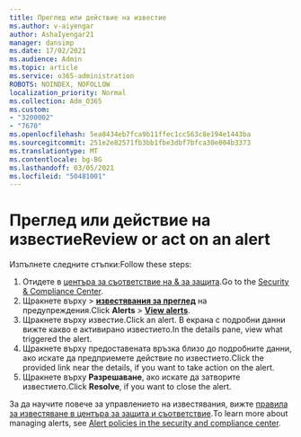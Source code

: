 ```yaml
---
title: Преглед или действие на известие
ms.author: v-aiyengar
author: AshaIyengar21
manager: dansimp
ms.date: 17/02/2021
ms.audience: Admin
ms.topic: article
ms.service: o365-administration
ROBOTS: NOINDEX, NOFOLLOW
localization_priority: Normal
ms.collection: Adm_O365
ms.custom:
- "3200002"
- "7670"
ms.openlocfilehash: 5ea8434eb7fca9b11ffec1cc563c8e194e1443ba
ms.sourcegitcommit: 251e2e82571fb3bb1fbe3dbf7bfca30e004b3373
ms.translationtype: MT
ms.contentlocale: bg-BG
ms.lasthandoff: 03/05/2021
ms.locfileid: "50481001"
---
```

# <a name="review-or-act-on-an-alert"></a><span data-ttu-id="45410-102">Преглед или действие на известие</span><span class="sxs-lookup"><span data-stu-id="45410-102">Review or act on an alert</span></span>

<span data-ttu-id="45410-103">Изпълнете следните стъпки:</span><span class="sxs-lookup"><span data-stu-id="45410-103">Follow these steps:</span></span>

1. <span data-ttu-id="45410-104">Отидете в [центъра за съответствие на & за защита](https://go.microsoft.com/fwlink/p/?linkid=2077143).</span><span class="sxs-lookup"><span data-stu-id="45410-104">Go to the [Security & Compliance Center](https://go.microsoft.com/fwlink/p/?linkid=2077143).</span></span>
1. <span data-ttu-id="45410-105">Щракнете върху  >  **[известявания за преглед](https://go.microsoft.com/fwlink/?linkid=2103301)** на предупреждения.</span><span class="sxs-lookup"><span data-stu-id="45410-105">Click **Alerts** > **[View alerts](https://go.microsoft.com/fwlink/?linkid=2103301)**.</span></span>
1. <span data-ttu-id="45410-106">Щракнете върху известие.</span><span class="sxs-lookup"><span data-stu-id="45410-106">Click an alert.</span></span> <span data-ttu-id="45410-107">В екрана с подробни данни вижте какво е активирано известието.</span><span class="sxs-lookup"><span data-stu-id="45410-107">In the details pane, view what triggered the alert.</span></span>
1. <span data-ttu-id="45410-108">Щракнете върху предоставената връзка близо до подробните данни, ако искате да предприемете действие по известието.</span><span class="sxs-lookup"><span data-stu-id="45410-108">Click the provided link near the details, if you want to take action on the alert.</span></span>
1. <span data-ttu-id="45410-109">Щракнете върху **Разрешаване**, ако искате да затворите известието.</span><span class="sxs-lookup"><span data-stu-id="45410-109">Click **Resolve**, if you want to close the alert.</span></span>

<span data-ttu-id="45410-110">За да научите повече за управлението на известявания, вижте [правила за известяване в центъра за защита и съответствие](https://go.microsoft.com/fwlink/?linkid=2103211).</span><span class="sxs-lookup"><span data-stu-id="45410-110">To learn more about managing alerts, see [Alert policies in the security and compliance center](https://go.microsoft.com/fwlink/?linkid=2103211).</span></span>


